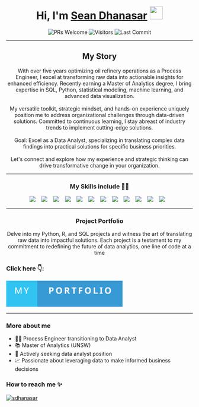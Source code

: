 <h1 align="center"><strong>Hi, I'm <a href="https://github.com/seandhan">Sean Dhanasar</a></strong>
    <img src="https://raw.githubusercontent.com/syedareehaquasar/syedareehaquasar/master/gifs/Hi.gif" height="35px" width="35px"></h1>

    
<p align="center">
    <img alt="PRs Welcome" src="https://img.shields.io/badge/PRs-welcome-brightgreen.svg?style=flat&logo=github)](https://github.com/seandhan")>
    <img alt="Visitors" src="https://komarev.com/ghpvc/?username=seandhan&style=flat&labelColor=black&logo=github&label=PROFILE+VIEWS&color=29bf12">
    <img alt="Last Commit" src="https://img.shields.io/github/last-commit/seandhan/seandhan?logo=markdown&label=LAST+UPDATE&color=29bf12&style=flat">
</p>

---

<h2 align="center"> My Story </h2>

<p align="center">
With over five years optimizing oil refinery operations as a Process Engineer, I excel at transforming raw data into actionable insights for enhanced efficiency. Recently earning a Master of Analytics degree, I bring expertise in SQL, Python, statistical modeling, machine learning, and advanced data visualization. <br><br> My versatile toolkit, strategic mindset, and hands-on experience uniquely position me to address organizational challenges through data-driven solutions. Committed to continuous learning, I stay abreast of industry trends to implement cutting-edge solutions. <br><br> Goal: Excel as a Data Analyst, specializing in translating complex data findings into practical solutions for specific business priorities. <br><br> Let's connect and explore how my experience and strategic thinking can drive transformative change in your organization.</p>

---

<h3 align="center">My Skills include 👨‍💻</h3>


<p align="center">
    <img src="https://img.shields.io/badge/python-%2314354C.svg?style=for-the-badge&logo=python&logoColor=white" />&nbsp;&nbsp;&nbsp;
    <img src="https://img.shields.io/badge/MySQL-00000F?style=for-the-badge&logo=mysql&logoColor=white" />&nbsp;&nbsp;&nbsp;
    <img src="https://img.shields.io/badge/postgres-%23316192.svg?style=for-the-badge&logo=postgresql&logoColor=white" />&nbsp;&nbsp;&nbsp;
    <img src="https://img.shields.io/badge/Microsoft%20SQL%20Server-CC2927?style=for-the-badge&logo=microsoft%20sql%20server&logoColor=white" />&nbsp;&nbsp;&nbsp;
    <img src="https://img.shields.io/badge/pandas-%23150458.svg?style=for-the-badge&logo=pandas&logoColor=white" />&nbsp;&nbsp;&nbsp;
    <img src="https://img.shields.io/badge/numpy-%23013243.svg?style=for-the-badge&logo=numpy&logoColor=white" />&nbsp;&nbsp;&nbsp;
    <img src="https://img.shields.io/badge/SciPy-%230C55A5.svg?style=for-the-badge&logo=scipy&logoColor=%white" />&nbsp;&nbsp;&nbsp;
    <img src="https://img.shields.io/badge/scikit--learn-%23F7931E.svg?style=for-the-badge&logo=scikit-learn&logoColor=white" />&nbsp;&nbsp;&nbsp;
    <img src="https://img.shields.io/badge/Plotly-239120?style=for-the-badge&logo=plotly&logoColor=white" />&nbsp;&nbsp;&nbsp;
    <img src="https://img.shields.io/badge/Jupyter-F37626.svg?&style=for-the-badge&logo=Jupyter&logoColor=white" />&nbsp;&nbsp;&nbsp;
    <img src="https://img.shields.io/badge/markdown-%23000000.svg?style=for-the-badge&logo=markdown&logoColor=white" />&nbsp;&nbsp;&nbsp;
    <img src="https://img.shields.io/badge/git%20-%23F05033.svg?&style=for-the-badge&logo=git&logoColor=white" />&nbsp;&nbsp;&nbsp;
</p>





---

<h3 align="center">Project Portfolio</h3>
<p align="center">Delve into my Python, R, and SQL projects and witness the art of translating raw data into impactful solutions. Each project is a testament to my commitment to redefining the future of data analytics, one line of code at a time</p>

<h3>Click here 👇:</h3>

[![My-Portfilio-.svg](https://github.com/seandhan/image_database/blob/main/My-Portfolio-.svg)](https://github.com/seandhan/My-Portfolio)




---

<h3>More about me</h3>

- 👨‍💻 Process Engineer transitioning to Data Analyst
- 📚 Master of Analytics (UNSW)
- 💼 Actively seeking data analyst position
- 📈 Passionate about leveraging data to make informed business decisions


<h3 align="left">How to reach me ✨</h3>
<p align="left">
<a href="https://linkedin.com/in/sdhanasar" target="blank"><img align="center" src="https://raw.githubusercontent.com/rahuldkjain/github-profile-readme-generator/master/src/images/icons/Social/linked-in-alt.svg" alt="sdhanasar" height="30" width="40" /></a>
